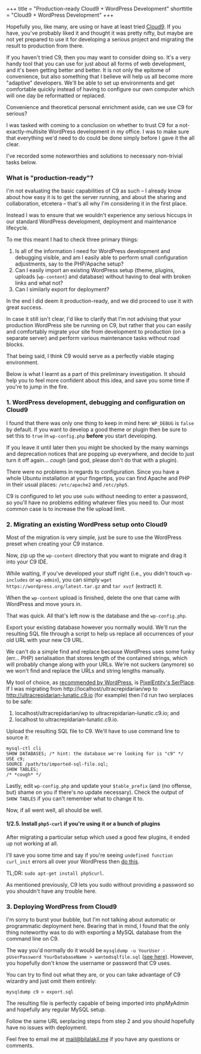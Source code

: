 +++
title = "Production-ready Cloud9 + WordPress Development"
shorttitle = "Cloud9 + WordPress Development"
+++

Hopefully you, like many, are using or have at least tried [Cloud9](https://c9.io/). If you have, you've probably liked it and thought it was pretty nifty, but maybe are not yet prepared to use it for developing a serious project and migrating the result to production from there.

If you haven't tried C9, then you may want to consider doing so. It's a very handy tool that you can use for just about all forms of web development, and it's been getting better and better. It is not only the epitome of convenience, but also something that I believe will help us all become more "adaptive" developers. We'll be able to set up environments and get comfortable quickly instead of having to configure our own computer which will one day be reformatted or replaced.

Convenience and theoretical personal enrichment aside, can we use C9 for serious?

I was tasked with coming to a conclusion on whether to trust C9 for a not-exactly-multisite WordPress development in my office. I was to make sure that everything we'd need to do could be done simply before I gave it the all clear.

I've recorded some noteworthies and solutions to necessary non-trivial tasks below.

### What is "production-ready"?

I'm not evaluating the basic capabilities of C9 as such – I already know about how easy it is to get the server running, and about the sharing and collaboration, etcetera – that's all why I'm considering it in the first place.

Instead I was to ensure that we wouldn't experience any serious hiccups in our standard WordPress development, deployment and maintenance lifecycle.

To me this meant I had to check three primary things:

1. Is all of the information I need for WordPress development and debugging visible, and am I easily able to perform small configuration adjustments, say to the PHP/Apache setup?
2. Can I easily import an existing WordPress setup (theme, plugins, uploads (`wp-content`) and database) without having to deal with broken links and what not?
3. Can I similarly export for deployment?

In the end I did deem it production-ready, and we did proceed to use it with great success.

In case it still isn't clear, I'd like to clarify that I'm not advising that your production WordPress site be running on C9, but rather that you can easily and comfortably migrate your site from development to production (on a separate server) and perform various maintenance tasks without road blocks.

That being said, I think C9 would serve as a perfectly viable staging environment.

Below is what I learnt as a part of this preliminary investigation. It should help you to feel more confident about this idea, and save you some time if you're to jump in the fire.

### 1. WordPress development, debugging and configuration on Cloud9

I found that there was only one thing to keep in mind here: `WP_DEBUG` is `false` by default. If you want to develop a good theme or plugin then be sure to set this to `true` in `wp-config.php` **before** you start developing.

If you leave it until later then you might be shocked by the many warnings and deprecation notices that are popping up everywhere, and decide to just turn it off again... *cough* (and god, please don't do that with a plugin).

There were no problems in regards to configuration. Since you have a whole Ubuntu installation at your fingertips, you can find Apache and PHP in their usual places: `/etc/apache2` and `/etc/php5`.

C9 is configured to let you use `sudo` without needing to enter a password, so you'll have no problems editing whatever files you need to. Our most common case is to increase the file upload limit.

### 2. Migrating an existing WordPress setup onto Cloud9

Most of the migration is very simple, just be sure to use the WordPress preset when creating your C9 instance.

Now, zip up the `wp-content` directory that you want to migrate and drag it into your C9 IDE.

While waiting, if you've developed your stuff right (i.e., you didn't touch `wp-includes` or `wp-admin`), you can simply `wget https://wordpress.org/latest.tar.gz` and `tar xvzf` (extract) it.

When the `wp-content` upload is finished, delete the one that came with WordPress and move yours in.

That was quick. All that's left now is the database and the `wp-config.php`.

Export your existing database however you normally would. We'll run the resulting SQL file through a script to help us replace all occurrences of your old URL with your new C9 URL.

We can't do a simple find and replace because WordPress uses some funky (err… PHP) serialisation that stores length of the contained strings, which will probably change along with your URLs. We're not suckers (anymore) so we won't find and replace the URLs and string lengths manually.

My tool of choice, as [recommended by WordPress](http://codex.wordpress.org/Moving_WordPress#Changing_Your_Domain_Name_and_URLs), is [PixelEntity's SerPlace](http://pixelentity.com/wordpress-search-replace-domain). If I was migrating from http://localhost/ultracrepidarian/wp to http://ultracrepidarian-lunatic.c9.io (for example) then I'd run two serplaces to be safe:

1. localhost/ultracrepidarian/wp to ultracrepidarian-lunatic.c9.io; and
2. localhost to ultracrepidarian-lunatic.c9.io.

Upload the resulting SQL file to C9. We'll have to use command line to source it:

```
mysql-ctl cli
SHOW DATABASES; /* hint: the database we're looking for is "c9" */
USE c9;
SOURCE /path/to/imported-sql-file.sql;
SHOW TABLES;
/* *cough* */
```

Lastly, edit `wp-config.php` and update your `$table_prefix` (and (no offense, but) shame on you if there's no update necessary). Check the output of `SHOW TABLES` if you can't remember what to change it to.

Now, if all went well, all should be well.

#### 1/2.5. Install `php5-curl` if you're using it or a bunch of plugins

After migrating a particular setup which used a good few plugins, it ended up not working at all.

I'll save you some time and say if you're seeing `undefined function curl_init` errors all over your WordPress then [do this](http://stackoverflow.com/questions/6382539/call-to-undefined-function-curl-init).

TL;DR: `sudo apt-get install php5curl`.

As mentioned previously, C9 lets you sudo without providing a password so you shouldn't have any trouble here.

### 3. Deploying WordPress from Cloud9

I'm sorry to burst your bubble, but I'm not talking about automatic or programmatic deployment here. Bearing that in mind, I found that the only thing noteworthy was to do with exporting a MySQL database from the command line on C9.

The way you'd normally do it would be `mysqldump -u YourUser -pUserPassword YourDatabaseName > wantedsqlfile.sql` ([see here](http://stackoverflow.com/questions/3031412/how-to-export-a-mysql-database-using-command-prompt)). However, you hopefully don't know the username or password that C9 uses.

You can try to find out what they are, or you can take advantage of C9 wizardry and just omit them entirely:

```
mysqldump c9 > export.sql
```

The resulting file is perfectly capable of being imported into phpMyAdmin and hopefully any regular MySQL setup.

Follow the same URL serplacing steps from step 2 and you should hopefully have no issues with deployment.

Feel free to email me at [mail@bilalakil.me](mailto:mail@bilalakil.me) if you have any questions or comments.

